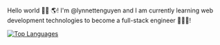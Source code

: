 Hello world 👋🏻 🌎! I'm @lynnettenguyen and I am currently learning web development technologies to become a full-stack engineer 👩🏻‍💻!

[![Top Languages](https://github-readme-stats.vercel.app/api/top-langs/?username=lynnettenguyen&langs_count=8&layout=compact&theme=dark)](https://github.com/lynnettenguyen/github-readme-stats)
